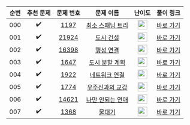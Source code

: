 | 순번  |       추천 문제        |                                   문제 번호                                   |                                     문제 이름                                     |                                        난이도                                         |                                      풀이 링크                                       |
|:---:|:------------------:|:-------------------------------------------------------------------------:|:-----------------------------------------------------------------------------:|:----------------------------------------------------------------------------------:|:--------------------------------------------------------------------------------:|
| 000 | :heavy_check_mark: |  <a href="https://www.acmicpc.net/problem/1197" target="_blank">1197</a>  | <a href="https://www.acmicpc.net/problem/1197" target="_blank">최소 스패닝 트리</a>  | <img height="25px" width="25px" src="https://static.solved.ac/tier_small/12.svg"/> | <a href="./../../solution/minimum_spanning_tree/1197" target="_blank">바로 가기</a>  |
| 001 | :heavy_check_mark: | <a href="https://www.acmicpc.net/problem/21924" target="_blank">21924</a> |   <a href="https://www.acmicpc.net/problem/21924" target="_blank">도시 건설</a>   | <img height="25px" width="25px" src="https://static.solved.ac/tier_small/12.svg"/> | <a href="./../../solution/minimum_spanning_tree/21924" target="_blank">바로 가기</a> |
| 002 | :heavy_check_mark: | <a href="https://www.acmicpc.net/problem/16398" target="_blank">16398</a> |   <a href="https://www.acmicpc.net/problem/16398" target="_blank">행성 연결</a>   | <img height="25px" width="25px" src="https://static.solved.ac/tier_small/12.svg"/> | <a href="./../../solution/minimum_spanning_tree/16398" target="_blank">바로 가기</a> |
| 003 | :heavy_check_mark: |  <a href="https://www.acmicpc.net/problem/1647" target="_blank">1647</a>  |  <a href="https://www.acmicpc.net/problem/1647" target="_blank">도시 분할 계획</a>  | <img height="25px" width="25px" src="https://static.solved.ac/tier_small/12.svg"/> | <a href="./../../solution/minimum_spanning_tree/1647" target="_blank">바로 가기</a>  |
| 004 | :heavy_check_mark: |  <a href="https://www.acmicpc.net/problem/1922" target="_blank">1922</a>  |  <a href="https://www.acmicpc.net/problem/1922" target="_blank">네트워크 연결</a>   | <img height="25px" width="25px" src="https://static.solved.ac/tier_small/12.svg"/> | <a href="./../../solution/minimum_spanning_tree/1922" target="_blank">바로 가기</a>  |
| 005 | :heavy_check_mark: |  <a href="https://www.acmicpc.net/problem/1774" target="_blank">1774</a>  |  <a href="https://www.acmicpc.net/problem/1774" target="_blank">우주신과의 교감</a>  | <img height="25px" width="25px" src="https://static.solved.ac/tier_small/13.svg"/> | <a href="./../../solution/minimum_spanning_tree/1774" target="_blank">바로 가기</a>  |
| 006 | :heavy_check_mark: | <a href="https://www.acmicpc.net/problem/14621" target="_blank">14621</a> | <a href="https://www.acmicpc.net/problem/14621" target="_blank">나만 안되는 연애</a> | <img height="25px" width="25px" src="https://static.solved.ac/tier_small/13.svg"/> | <a href="./../../solution/minimum_spanning_tree/14621" target="_blank">바로 가기</a> |
| 007 | :heavy_check_mark: |  <a href="https://www.acmicpc.net/problem/1368" target="_blank">1368</a>  |    <a href="https://www.acmicpc.net/problem/1368" target="_blank">물대기</a>     | <img height="25px" width="25px" src="https://static.solved.ac/tier_small/14.svg"/> | <a href="./../../solution/minimum_spanning_tree/1368" target="_blank">바로 가기</a>  |
